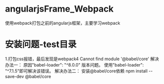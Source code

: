# angularjsFrame_Webpack
使用webpack打包之前的angularjs框架，主要学习webpack


# 安装问题-test目录
1.打包css报错，最后发现是webpack4 Cannot find module '@babel/core'
解决办法一：
原因"babel-loader": "^8.0.0" 版本问题。
使用"babel-loader": "^7.1.5"即可解决该错误。
解决办法二：
安装@babel/core依赖
npm install --save-dev @babel/core